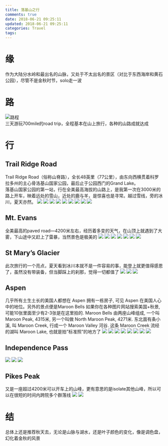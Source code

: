 ```yaml
---
title: 落基山之行
comments: true
date: 2018-06-21 09:25:11
updated: 2018-06-21 09:25:11
categories: Travel
tags:
---
```

# 缘
作为大陆分水岭和最出名的山脉，又处于不太出名的景区（对比于东西海岸和黄石公园），尽管不是金秋时节，solo走一波

# 路
![路程](https://image.ibb.co/cjeX78/IMG_8838.jpg)  
三天游玩700mile的road trip，全程基本在山上旅行，各种的山路成就达成

# 行
## Trail Ridge Road
Trail Ridge Road（俗称山脊路），全长48英里（77公里），由东向西横贯着科罗拉多州的主心骨洛基山国家公园，最后止于公园西门的Grand Lake。  
落基山国家公园的第一站，行在全美最高海拔的山路上，是我第一次在3000米的路上开车，映着远处的雪山，近处的鹿与羊，是惊喜也是寻常。越过雪线，旁的冰川，夏天亦然。
![](https://image.ibb.co/bNRquo/DSC_3130.jpg)
![](https://image.ibb.co/dpwen8/DSC_3139.jpg)
![](https://image.ibb.co/kFvuLT/DSC_3142.jpg)
![](https://image.ibb.co/ktOELT/DSC_3155.jpg)
![](https://image.ibb.co/cTgJx8/IMG_8825.jpg)
![](https://image.ibb.co/eM7rH8/IMG_8826.jpg)
![](https://image.ibb.co/kWinqT/IMG_8852.jpg)
![](https://image.ibb.co/m8SfAT/IMG_8856.jpg)
![](https://image.ibb.co/ikjSqT/IMG_8886.jpg)

## Mt. Evans
全美最高的paved road—4200米左右，经历着多变的天气，在山顶上就遇到了大雾，下山途中又赶上了雷暴，当然景色是极美的
![](https://image.ibb.co/g1JmZo/DSC_3159.jpg)
![](https://image.ibb.co/iWzFS8/DSC_3162.jpg)
![](https://image.ibb.co/iFsfuo/DSC_3165.jpg)
![](https://image.ibb.co/j3TLuo/DSC_3170.jpg)
![](https://image.ibb.co/e7FB0T/DSC_3182.jpg)
![](https://image.ibb.co/b4cfuo/DSC_3173.jpg)
![](https://image.ibb.co/j8gqAT/IMG_8868.jpg)

## St Mary’s Glacier
此次旅行的一个亮点，夏天看到冰川本就不是一件容易的事，能登上就更值得感恩了，虽然没有带装备，但当脚踩上的刹那，觉得一切都值了
![](https://image.ibb.co/msAp4o/IMG_8933.jpg)
![](https://image.ibb.co/nCiyx8/IMG_8908.jpg)
![](https://image.ibb.co/jcDbjo/IMG_8904.jpg)

## Aspen
几乎所有土生土长的美国人都想在 Aspen 拥有一栋房子, 可见 Aspen 在美国人心中的地位。另外的景点便是Maroon Bells 如果你在各种图片网站搜索美国+秋景, 可能10张里面至少有2-3张是在这里拍的. Maroon Bells 由两座山峰组成, 一个叫 Maroon Peak, 4315米, 另一个叫做 North Maroon Peak, 4271米. 东北面有条小溪, 叫 Maroon Creek, 行成一个 Maroon Valley 河谷. 这条 Maroon Creek 流经的湖叫 Maroon Lake, 也就是拍”标准照”的地方了
![](https://image.ibb.co/iibUn8/DSC_3188.jpg)
![](https://image.ibb.co/e1RqAT/IMG_9137.jpg)
![](https://image.ibb.co/gYqdx8/IMG_9060.jpg)
![](https://image.ibb.co/gC0dx8/IMG_9029.jpg)
![](https://image.ibb.co/d4ZGjo/IMG_8977.jpg)
![](https://image.ibb.co/ijtWH8/IMG_8972.jpg)
![](https://image.ibb.co/ioWJx8/IMG_8989.jpg)
![](https://image.ibb.co/hL7ix8/IMG_8988.jpg)

## Independence Pass
![](https://image.ibb.co/gmSmjo/IMG_9111.jpg)
![](https://image.ibb.co/eQeMH8/IMG_9109.jpg)
![](https://image.ibb.co/gzZox8/IMG_9097.jpg)

## Pikes Peak
又是一座超过4200米可以开车上的山峰，更有意思的是isolate其他山峰，所以可以在很短的时间内跨院多个群落线
![](https://image.ibb.co/b6CxqT/IMG_9158.jpg)
![](https://image.ibb.co/euUAAT/IMG_9172.jpg)

# 结
总体上还是推荐秋天去，无论是山脉与湖水，还是叶子颜色的变化，像是调色盘，幻化着金秋的风景